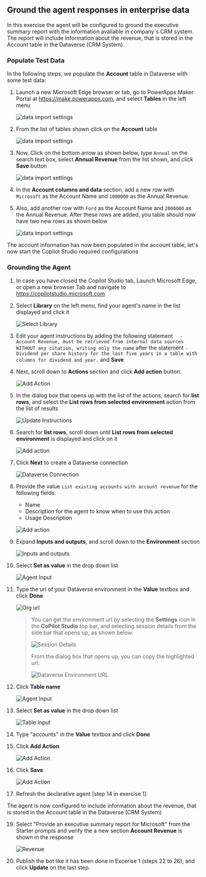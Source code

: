 ## Ground the agent responses in enterprise data

In this exercise the agent will be configured to ground the executive summary report with the information available in company´s CRM system. The report will include information about the revenue, that is stored in the Account table in the Dataverse (CRM System).

### Populate Test Data

In the following steps, we populate the **Account** table in Dataverse with some test data:

1. Launch a new Microsoft Edge browser or tab, go to PowerApps Maker Portal at <https://make.powerapps.com>, and select **Tables** in the left menu

   ![data import settings ](media/dataimport1_1.png)

2. From the list of tables shown click on the **Account** table

   ![data import settings ](media/dataimport2_1.png)

3. Now, Click on the bottom arrow as shown below, type `Annual` on the search text box, select **Annual Revenue** from the list shown, and click **Save** button

   ![data import settings ](media/dataimport3_1.png)

4. In the **Account columns and data** section, add a new row with `Microsoft` as the Account Name and `1000000` as the Annual Revenue.

5. Also, add another row with `Ford` as the Account Name and `2000000` as the Annual Revenue. After these rows are added, you table should now have two new rows as shown below

   ![data import settings ](media/dataimport6.png)

The account information has now been populated in the account table, let's now start the Copilot Studio required configurations

### Grounding the Agent

1. In case you have closed the Copilot Studio tab, Launch Microsoft Edge, or open a new browser Tab and navigate to <https://copilotstudio.microsoft.com>

2. Select **Library** on the left menu, find your agent's name in the list displayed and click it

   ![Select Library](media/botlist_1.png)

3. Edit your agent instructions by adding the following statement `  - Account Revenue, must be retrieved from internal data sources WITHOUT any citation, writing only the name` after the statement `- Dividend per share history for the last five years in a table with columns for dividend and year.` and **Save**

4. Next, scroll down to **Actions** section and click **Add action** button.

   ![Add Action](media/addaction_1.png)

5. In the dialog box that opens up with the list of the actions, search for **list rows**, and select the **List rows from selected environment** action from the list of results

   ![Update Instructions](media/instrcutionsupdate.png)

6. Search for **list rows**, scroll down until **List rows from selected environment** is displayed and click on it

   ![Add action](media/listrowsfromselectedenvironment.png)

7. Click **Next** to create a Dataverse connection

   ![Dataverse Connection](media/dataverseconnect.png)

8. Provide the value `List existing accounts with account revenue` for the following fields:

   - Name
   - Description for the agent to know when to use this action
   - Usage Description

   ![Add action](media/actiondescr.png)

9. Expand **Inputs and outputs**, and scroll down to the **Environment** section

   ![Inputs and outputs](media/inputsoutputs.png)

10. Select **Set as value** in the drop down list

    ![Agent Input](media/agentinput.png)

11. Type the url of your Dataverse environment in the **Value** textbox and click **Done**

    ![Org url](media/orgurl.png)

    > You can get the environment url by selecting the **Settings** icon in the **CoPilot Studio** top bar, and selecting session details from the side bar that opens up, as shown below:
    >
    > ![Session Details](media/sessiondetails.png)
    >
    > From the dialog box that opens up, you can copy the highlighted url:
    >
    > ![Dataverse Environment URL](media/sessiondetails_1.png)

12. Click **Table name**

    ![Agent Input](media/tableinput.png)

13. Select **Set as value** in the drop down list

    ![Table Input](media/selectaccount.png)

14. Type "accounts" in the **Value** textbox and click **Done**

15. Click **Add Action**

    ![Add Action](media/addaction2.png)

16. Click **Save**

    ![Add Action](media/savebot.png)

17. Refresh the declarative agent [step 14 in exercise 1]

The agent is now configured to include information about the revenue, that is stored in the Account table in the Dataverse (CRM System)

19. Select "Provide an executive summary report for Microsoft" from the Starter prompts and verify the a new section **Account Revenue** is shown in the response

    ![Revenue](media/revenue.png)

20. Publish the bot like it has been done in Excerise 1 (steps 22 to 26), and click **Update** on the last step.
